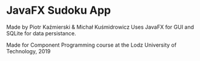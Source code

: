 # JavaFX Sudoku App
Made by Piotr Kaźmierski & Michał Kuśmidrowicz
Uses JavaFX for GUI and SQLite for data persistance.

Made for Component Programming course at the Lodz University of Technology, 2019
